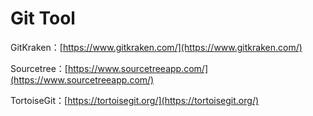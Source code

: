 # Git Tool

GitKraken：[https://www.gitkraken.com/](https://www.gitkraken.com/)

Sourcetree：[https://www.sourcetreeapp.com/](https://www.sourcetreeapp.com/)

TortoiseGit：[https://tortoisegit.org/](https://tortoisegit.org/)

